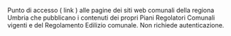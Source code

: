 Punto di accesso ( link ) alle pagine dei siti web comunali della regiona Umbria che pubblicano i contenuti dei propri Piani Regolatori Comunali vigenti e del Regolamento Edilizio comunale.
Non richiede autenticazione.
